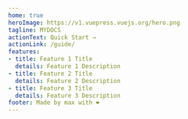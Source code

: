 ```yaml
---
home: true
heroImage: https://v1.vuepress.vuejs.org/hero.png
tagline: MYDOCS
actionText: Quick Start →
actionLink: /guide/
features:
- title: Feature 1 Title
  details: Feature 1 Description
- title: Feature 2 Title
  details: Feature 2 Description
- title: Feature 3 Title
  details: Feature 3 Description
footer: Made by max with ❤️
---
```

